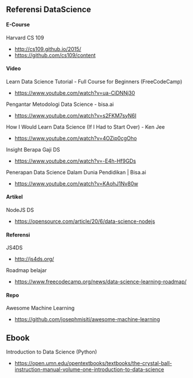 ## Referensi DataScience

#### E-Course

Harvard CS 109
- http://cs109.github.io/2015/
- https://github.com/cs109/content

#### Video

Learn Data Science Tutorial - Full Course for Beginners (FreeCodeCamp)
- https://www.youtube.com/watch?v=ua-CiDNNj30

Pengantar Metodologi Data Science - bisa.ai
- https://www.youtube.com/watch?v=s2FKM7syN6I

How I Would Learn Data Science (If I Had to Start Over) - Ken Jee
- https://www.youtube.com/watch?v=4OZip0cgOho

Insight Berapa Gaji DS
- https://www.youtube.com/watch?v=-E4h-Hf9GDs

Penerapan Data Science Dalam Dunia Pendidikan | Bisa.ai
- https://www.youtube.com/watch?v=KAohJ1Nv80w

#### Artikel

NodeJS DS

- https://opensource.com/article/20/6/data-science-nodejs

#### Referensi

JS4DS

- http://js4ds.org/

Roadmap belajar

- https://www.freecodecamp.org/news/data-science-learning-roadmap/

#### Repo

Awesome Machine Learning

- https://github.com/josephmisiti/awesome-machine-learning


## Ebook

Introduction to Data Science (Python)
- https://open.umn.edu/opentextbooks/textbooks/the-crystal-ball-instruction-manual-volume-one-introduction-to-data-science
